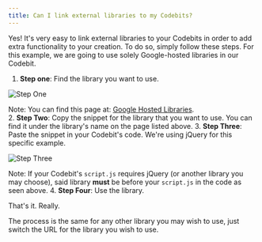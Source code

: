 ```yaml
---
title: Can I link external libraries to my Codebits?
---
```

Yes! It's very easy to link external libraries to your Codebits in order to add extra functionality to your creation. To do so, simply follow these steps.
For this example, we are going to use solely Google-hosted libraries in our Codebit.

1. **Step one**: Find the library you want to use.

  ![Step One](http://raw.github.com/RyzacInc/help.codecademy.com/master/published/_assets/_img/how-to-linking-external-libraries-codebits_1.png)

  Note: You can find this page at: [Google Hosted Libraries](1).  
2. **Step Two**: Copy the snippet for the library that you want to use. You can find it under the library's name on the page listed above.
3. **Step Three**: Paste the snippet in your Codebit's code. We're using jQuery for this specific example.

  ![Step Three](http://raw.github.com/RyzacInc/help.codecademy.com/master/published/_assets/_img/how-to-linking-external-libraries-codebits_2.png)
  
  Note: If your Codebit's `script.js` requires jQuery (or another library you may choose), said library **must** be before your `script.js` in the code as seen above.
4. **Step Four**: Use the library.

That's it. Really.

The process is the same for any other library you may wish to use, just switch the URL for the library you wish to use.
